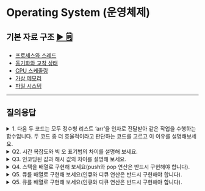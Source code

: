 # Operating System (운영체제)

## 기본 자료 구조 [▶︎ 🗒](basic.md)

- [프로세스와 스레드](./basic.md#프로세스와-스레드)
- [동기화와 교착 상태](./basic.md#동기화와-교착-상태)
- [CPU 스케줄링](./basic.md#CPU-스케줄링)
- [가상 메모리](./basic.md#가상-메모리)
- [파일 시스템](./basic.md#파일-시스템)

---

## 질의응답

<details>
<summary>1. 다음 두 코드는 모두 정수형 리스트 ‘arr’을 인자로 전달받아 같은 작업을 수행하는 함수입니다. 두 코드 중 더 효율적이라고 판단하는 코드를 고르고 이 이유를 설명해보세요.</summary>

```python
def first(arr):
    n = len(arr)
    # 배열의 모든 요소를 순회합니다
    for i in range(n):
        # 현재 위치에서 인접한 요소들을 비교합니다
        for j in range(0, n - i - 1):
            # 만약 앞의 요소가 뒤의 요소보다 크면 두 요소를 교환합니다
            if arr[j] > arr[j + 1]:
                arr[j], arr[j + 1] = arr[j + 1], arr[j]
    return arr

def second(arr):
    n = len(arr)
    # 배열의 모든 요소를 순회합니다
    for i in range(n):
        for j in range(i + 1, n):
            for k in range(j + 1, n):
                # 세 개의 요소를 비교해 필요하면 교환합니다
                if arr[i] > arr[j]:
                    arr[i], arr[j] = arr[j], arr[i]
                if arr[i] > arr[k]:
                    arr[i], arr[k] = arr[k], arr[i]
                if arr[i] > arr[j]:
                    arr[i], arr[j] = arr[j], arr[i]
    return arr
```

<p> 
- 정답 : 첫 번째 함수인 `first`의 시간 복잡도는 \( O(n^2) \)입니다. 두 번째 함수인 `second`의 시간 복잡도는 \( O(n^3) \)입니다. 최대 \( n \)번의 연산이 필요한 반복문 3개가 중첩되어 있기 때문입니다. 따라서 `first`의 코드가 더 효율적으로 실행됩니다. </p> 
 </details> 
<details>
<summary>Q2. 시간 복잡도와 빅 오 표기법의 차이를 설명해 보세요.</summary>
<p>
- 정답 : 시간 복잡도는 입력의 크기에 따른 프로그램의 실행 시간 관계를 나타냅니다. 실행 시간은 연산 횟수에 비례하므로 입력의 크기에 따른 프로그램의 연산 횟수로 간주되기도 합니다. 빅 오 표기법은 함수의 접근적 상향을 나타내는데, 시간 복잡도를 표현하기 위해 자주 사용됩니다. 시간 복잡도를 표현할 때 빅 오 표기법이 사용된다면 입력에 따른 실행 시간의 접근적 상향을 의미하는 것입니다.

</p>
</details>

<details>
<summary>Q3. 인코딩된 값과 해시 값의 차이를 설명해 보세요.</summary>
<p>
- 정답 :인코딩은 데이터를 다른 방식으로 표현하기 위해 변환하는 것입니다. 인코딩된 값은 디코딩을 거쳐 다시 변환될 수 있습니다. 예를 들어 base64와 아스키 인코딩은 모두 컴퓨터가 이해하는 코드의 형식으로 변환될 수 있고, 그렇게 변환된 코드는 사람이 이해할 수 있는 데이터의 형태로 다시 디코딩할 수 있습니다.

반면, 해시 값은 해시 함수를 사용하여 고정 길이의 임의의 값으로 데이터를 변환한 결과를 말합니다. 해시 함수는 인코딩과는 달리 단방향 함수이기 때문에 데이터를 다시 변환할 수 없습니다. 또한 해시 함수는 임의의 길이의 데이터를 입력받아 고정된 길이의 해시 값을 출력하고, 입력값이 조금이라도 달라지면 해시 값도 완전히 다른 값으로 변경됩니다.

따라서 인코딩된 값은 주로 데이터를 다양한 형식으로 표현하기 위해 사용하고, 해시 값은 주로 데이터의 무결성을 검증하거나 데이터를 빠르게 검색하기 위해 사용합니다.

</p>
</details>
<details>
<summary>Q4. 스택을 배열로 구현해 보세요(push와 pop 연산은 반드시 구현해야 합니다).</summary>
<p>
- 정답 :인코딩은 데이터를 다른 방식으로 표현하기 위해 변환하는 것입니다. 인코딩된 값은 디코딩을 거쳐 다시 변환될 수 있습니다. 예를 들어 base64와 아스키 인코딩은 모두 컴퓨터가 이해하는 코드의 형식으로 변환될 수 있고, 그렇게 변환된 코드는 사람이 이해할 수 있는 데이터의 형태로 다시 디코딩할 수 있습니다.

반면, 해시 값은 해시 함수를 사용하여 고정 길이의 임의의 값으로 데이터를 변환한 결과를 말합니다. 해시 함수는 인코딩과는 달리 단방향 함수이기 때문에 데이터를 다시 변환할 수 없습니다. 또한 해시 함수는 임의의 길이의 데이터를 입력받아 고정된 길이의 해시 값을 출력하고, 입력값이 조금이라도 달라지면 해시 값도 완전히 다른 값으로 변경됩니다.

따라서 인코딩된 값은 주로 데이터를 다양한 형식으로 표현하기 위해 사용하고, 해시 값은 주로 데이터의 무결성을 검증하거나 데이터를 빠르게 검색하기 위해 사용합니다.

</p>
</details>
<details>
<summary>Q5. 큐를 배열로 구현해 보세요(인큐와 디큐 연산은 반드시 구현해야 합니다).</summary>
<p>
- 정답 :인코딩은 데이터를 다른 방식으로 표현하기 위해 변환하는 것입니다. 인코딩된 값은 디코딩을 거쳐 다시 변환될 수 있습니다. 예를 들어 base64와 아스키 인코딩은 모두 컴퓨터가 이해하는 코드의 형식으로 변환될 수 있고, 그렇게 변환된 코드는 사람이 이해할 수 있는 데이터의 형태로 다시 디코딩할 수 있습니다.

반면, 해시 값은 해시 함수를 사용하여 고정 길이의 임의의 값으로 데이터를 변환한 결과를 말합니다. 해시 함수는 인코딩과는 달리 단방향 함수이기 때문에 데이터를 다시 변환할 수 없습니다. 또한 해시 함수는 임의의 길이의 데이터를 입력받아 고정된 길이의 해시 값을 출력하고, 입력값이 조금이라도 달라지면 해시 값도 완전히 다른 값으로 변경됩니다.

따라서 인코딩된 값은 주로 데이터를 다양한 형식으로 표현하기 위해 사용하고, 해시 값은 주로 데이터의 무결성을 검증하거나 데이터를 빠르게 검색하기 위해 사용합니다.

</p>
</details>

<details>
<summary>Q5. 큐를 배열로 구현해 보세요(인큐와 디큐 연산은 반드시 구현해야 합니다).</summary>
<p>
- 정답 :
</p>

```python
class myQueue:
    def __init__(self):
        self.items = []

    def enqueue(self, item):
        self.items.append(item)

    def dequeue(self):
        if self.is_empty():
            return None
        item = self.items[0]
        del self.items[0]
        return item

    def is_empty(self):
        return len(self.items) == 0

q = myQueue()
q.enqueue('a')
q.enqueue('b')
q.enqueue('c')

print(q.dequeue())  # a
print(q.dequeue())  # b
print(q.dequeue())  # c
```

</details>
